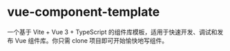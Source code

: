 # vue-component-template
一个基于 Vite + Vue 3 + TypeScript 的组件库模板，适用于快速开发、调试和发布 Vue 组件库。你只需 clone 项目即可开始愉快地写组件。
